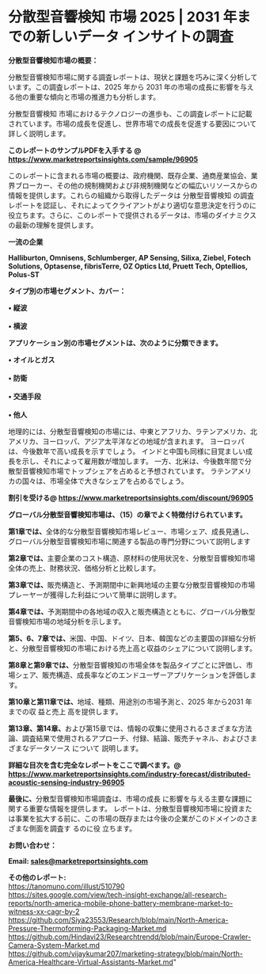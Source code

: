 # 分散型音響検知 市場 2025 | 2031 年までの新しいデータ インサイトの調査

<strong><b>分散型音響検知市場の概要：</b></strong>

分散型音響検知市場に関する調査レポートは、現状と課題を巧みに深く分析しています。この調査レポートは、2025 年から 2031 年の市場の成長に影響を与える他の重要な傾向と市場の推進力も分析します。

分散型音響検知 市場におけるテクノロジーの進歩も、この調査レポートに記載されています。市場の成長を促進し、世界市場での成長を促進する要因について詳しく説明します。

<strong>このレポートのサンプルPDFを入手する @ <a href=https://www.marketreportsinsights.com/sample/96905>https://www.marketreportsinsights.com/sample/96905</a></strong>

このレポートに含まれる市場の概要は、政府機関、既存企業、通商産業協会、業界ブローカー、その他の規制機関および非規制機関などの幅広いリソースからの情報を提供します。これらの組織から取得したデータは 分散型音響検知 の調査レポートを認証し、それによってクライアントがより適切な意思決定を行うのに役立ちます。さらに、このレポートで提供されるデータは、市場のダイナミクスの最新の理解を提供します。

<strong>一流の企業</strong>

<strong><b>Halliburton, Omnisens, Schlumberger, AP Sensing, Silixa, Ziebel, Fotech Solutions, Optasense, fibrisTerre, OZ Optics Ltd, Pruett Tech, Optellios, Polus-ST</b></strong>

<strong><b>タイプ別の市場セグメント、カバー：</b></strong>

<strong>• 縦波<br><br>• 横波</strong>

<strong><b>アプリケーション別の市場セグメントは、次のように分類できます。</b></strong>

<strong>• オイルとガス<br><br>• 防衛<br><br>• 交通手段<br><br>• 他人</strong>

 地理的には、分散型音響検知の市場には、中東とアフリカ、ラテンアメリカ、北アメリカ、ヨーロッパ、アジア太平洋などの地域が含まれます。 ヨーロッパは、今後数年で高い成長を示すでしょう。 インドと中国も同様に目覚ましい成長を示し、それによって雇用数が増加します。 一方、北米は、今後数年間で分散型音響検知市場でトップシェアを占めると予想されています。 ラテンアメリカの国々は、市場全体で大きなシェアを占めるでしょう。

<strong>割引を受ける@ <a href=https://www.marketreportsinsights.com/discount/96905>https://www.marketreportsinsights.com/discount/96905</a></strong>

<strong><b>グローバル分散型音響検知市場は、（15）の章でよく特徴付けられています。</b></strong>

<strong><b>第</b></strong><strong><b>1章では、</b></strong>全体的な分散型音響検知市場レビュー、市場シェア、成長見通し、グローバル分散型音響検知市場に関連する製品の専門分野について説明します

<strong><b>第2章では、</b></strong>主要企業のコスト構造、原材料の使用状況を、分散型音響検知市場全体の売上、財務状況、価格分析と比較します。

<strong><b>第3章では、</b></strong>販売構造と、予測期間中に新興地域の主要な分散型音響検知の市場プレーヤーが獲得した利益について簡単に説明します。

<strong><b>第4章では、</b></strong>予測期間中の各地域の収入と販売構造とともに、グローバル分散型音響検知市場の地域分析を示します。

<strong><b>第5、6、7章では、</b></strong>米国、中国、ドイツ、日本、韓国などの主要国の詳細な分析と、分散型音響検知の市場における売上高と収益のシェアについて説明します。

<strong><b>第8章と第9章では、</b></strong>分散型音響検知の市場全体を製品タイプごとに評価し、市場シェア、販売構造、成長率などのエンドユーザーアプリケーションを評価します。

<strong><b>第10章と第11章では、</b></strong>地域、種類、用途別の市場予測と、2025 年から2031 年までの収 益と売上 高を提供します。

<strong><b>第13章、第14章、</b></strong>および第15章では、情報の収集に使用されるさまざまな方法論、調査結果で使用されるアプローチ、付録、結論、販売チャネル、およびさまざまなデータソース について 説明します。

<strong>詳細な目次を含む完全なレポートをここで調べます。@ <a href=https://www.marketreportsinsights.com/industry-forecast/distributed-acoustic-sensing-industry-96905>https://www.marketreportsinsights.com/industry-forecast/distributed-acoustic-sensing-industry-96905</a></strong>

<strong><b>最後に、</b></strong>分散型音響検知市場調査は、市場の成長 に影響を</a>与える主要な課題に関する重要な情報を提供します。 レポートは、分散型音響検知市場に投資または事業を拡大する前に、この市場の既存または今後の企業がこのドメインのさまざまな側面を調査す るのに役 立ちます。

<strong><b>お問い合わせ：</b></strong>

<strong>Email: </strong><a href=mailto:sales@marketreportsinsights.com><strong>sales@marketreportsinsights.com</strong></a>

<strong>その他のレポート:</strong>
<br>
<a href=https://tanomuno.com/illust/510790>https://tanomuno.com/illust/510790</a>
<br>
<a href=https://sites.google.com/view/tech-insight-exchange/all-research-reports/north-america-mobile-phone-battery-membrane-market-to-witness-xx-cagr-by-2>https://sites.google.com/view/tech-insight-exchange/all-research-reports/north-america-mobile-phone-battery-membrane-market-to-witness-xx-cagr-by-2</a>
<br>
<a href=https://github.com/Siya23553/Research/blob/main/North-America-Pressure-Thermoforming-Packaging-Market.md>https://github.com/Siya23553/Research/blob/main/North-America-Pressure-Thermoforming-Packaging-Market.md</a>
<br>
<a href=https://github.com/Hindavi23/Researchtrendd/blob/main/Europe-Crawler-Camera-System-Market.md>https://github.com/Hindavi23/Researchtrendd/blob/main/Europe-Crawler-Camera-System-Market.md</a>
<br>
<a href=https://github.com/vijaykumar207/marketing-strategy/blob/main/North-America-Healthcare-Virtual-Assistants-Market.md>https://github.com/vijaykumar207/marketing-strategy/blob/main/North-America-Healthcare-Virtual-Assistants-Market.md</a>"
